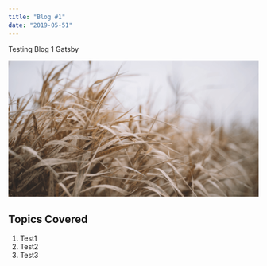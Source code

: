 ```yaml
---
title: "Blog #1"
date: "2019-05-51"
---
```


Testing Blog 1 Gatsby

![Grass](./grass.png)


## Topics Covered

1. Test1
2. Test2
3. Test3
